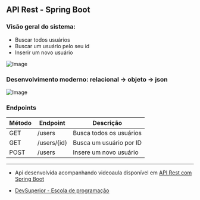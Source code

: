 
## API Rest - Spring Boot

### Visão geral do sistema:

- Buscar todos usuários
- Buscar um usuário pelo seu id
- Inserir um novo usuário

![Image](https://raw.githubusercontent.com/devsuperior/java-web-spring-2022/main/img/dominio.png "Modelo conceitual")

### Desenvolvimento moderno: relacional -> objeto -> json

![Image](https://raw.githubusercontent.com/devsuperior/java-web-spring-2022/main/img/objetos.png "Objetos")

### Endpoints 

| Método | Endpoint     | Descrição              |
| ------ | ------------ | ---------------------- |
| GET    | /users       | Busca todos os usuários |
| GET    | /users/{id}  | Busca um usuário por ID |
| POST   | /users       | Insere um novo usuário  |

---
- Api desenvolvida acompanhando videoaula disponível em [API Rest com Spring Boot](https://www.youtube.com/watch?v=D4frmIHAxEY&ab_channel=DevSuperior)

- [DevSuperior - Escola de programação](https://devsuperior.com.br)

